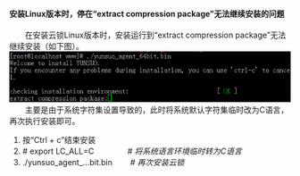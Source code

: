 #### 安装Linux版本时，停在“extract compression package”无法继续安装的问题

&emsp;&emsp;在安装云锁Linux版本时，安装运行到“extract compression package”无法继续安装（如下图）。
![extract的问题](/assets/extract的问题.png)
&emsp;&emsp;主要是由于系统字符集设置导致的，此时将系统默认字符集临时改为C语言，再次执行安装即可。

1.  按“Ctrl + c”结束安装
2.  \# export LC\_ALL=C &emsp;&emsp;&emsp;&emsp;_# 将系统语言环境临时转为C语言_
3.  ./yunsuo\_agent\_...bit.bin &emsp;&emsp;_# 再次安装云锁_